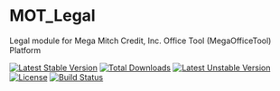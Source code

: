 MOT_Legal
=========

Legal module for Mega Mitch Credit, Inc. Office Tool (MegaOfficeTool) Platform

[![Latest Stable Version](https://poser.pugx.org/codingmatters/mot-legal/v/stable.svg)](https://packagist.org/packages/codingmatters/mot-legal) [![Total Downloads](https://poser.pugx.org/codingmatters/mot-legal/downloads.svg)](https://packagist.org/packages/codingmatters/mot-legal) [![Latest Unstable Version](https://poser.pugx.org/codingmatters/mot-legal/v/unstable.svg)](https://packagist.org/packages/codingmatters/mot-legal) [![License](https://poser.pugx.org/codingmatters/mot-legal/license.svg)](https://packagist.org/packages/codingmatters/mot-legal) [![Build Status](https://travis-ci.org/CodingMatters/MOT_Legal.svg)](https://travis-ci.org/CodingMatters/MOT_Legal)
